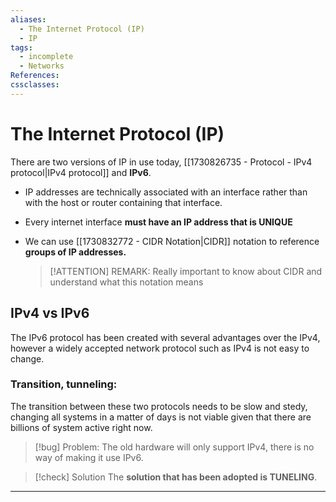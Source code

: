 ```yaml
---
aliases:
  - The Internet Protocol (IP)
  - IP
tags:
  - incomplete
  - Networks
References: 
cssclasses:
---
```

# The Internet Protocol (IP)
There are two versions of IP in use today, [[1730826735 - Protocol - IPv4 protocol|IPv4 protocol]] and **IPv6**. 

+ IP addresses are technically associated with an interface rather than with the host or router containing that interface.
+ Every internet interface **must have an IP address that is UNIQUE** 
+ We can use [[1730832772 - CIDR Notation|CIDR]] notation to reference **groups of IP addresses.**
  
  > [!ATTENTION] REMARK:
  > Really important to know about CIDR and understand what this notation means

## IPv4 vs IPv6
The IPv6 protocol has been created with  several advantages over the IPv4, however a widely accepted network protocol such as IPv4 is not easy to change. 
### Transition, tunneling:
The transition between these two protocols needs to be slow and stedy, changing all systems in a matter of days is not viable given that there are billions of system active right now. 

> [!bug] Problem: 
> The old hardware will only support IPv4, there is no way of making it use IPv6.  


> [!check] Solution
> The **solution that has been adopted is TUNELING**. 

***